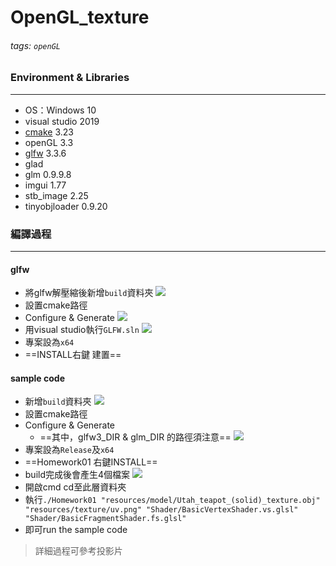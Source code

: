 # OpenGL_texture
###### tags: `openGL`


### Environment & Libraries
---
* OS：Windows 10
* visual studio 2019
* [cmake](https://cmake.org/download/) 3.23
* openGL 3.3
* [glfw](https://www.glfw.org/) 3.3.6
* glad
* glm 0.9.9.8
* imgui 1.77
* stb_image 2.25
* tinyobjloader 0.9.20


### 編譯過程
---
#### glfw
* 將glfw解壓縮後新增`build`資料夾
![](https://i.imgur.com/DRtOFIC.png)
* 設置cmake路徑
* Configure & Generate
![](https://i.imgur.com/iftHLs3.png)
* 用visual studio執行`GLFW.sln`
![](https://i.imgur.com/WStG8uw.png)
* 專案設為`x64`
* ==INSTALL右鍵 建置==


#### sample code
* 新增`build`資料夾
![](https://i.imgur.com/9FaweCv.png)
* 設置cmake路徑
* Configure & Generate
    * ==其中，glfw3_DIR & glm_DIR 的路徑須注意==
![](https://i.imgur.com/ezso3XA.png)
* 專案設為`Release`及`x64`
* ==Homework01 右鍵INSTALL==
* build完成後會產生4個檔案
![](https://i.imgur.com/Cteu79h.png)
* 開啟cmd cd至此層資料夾
* 執行`./Homework01 "resources/model/Utah_teapot_(solid)_texture.obj" "resources/texture/uv.png" "Shader/BasicVertexShader.vs.glsl" "Shader/BasicFragmentShader.fs.glsl"`
* 即可run the sample code

> 詳細過程可參考投影片
